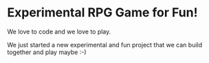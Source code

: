 # Experimental RPG Game for Fun!

We love to code and we love to play.

We just started a new experimental and fun project that we can build together and play maybe :-)
